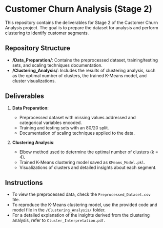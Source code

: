 # Customer Churn Analysis (Stage 2)

This repository contains the deliverables for Stage 2 of the Customer Churn Analysis project. The goal is to prepare the dataset for analysis and perform clustering to identify customer segments.

## Repository Structure

- **/Data_Preparation/**: Contains the preprocessed dataset, training/testing sets, and scaling techniques documentation.
- **/Clustering_Analysis/**: Includes the results of clustering analysis, such as the optimal number of clusters, the trained K-Means model, and cluster visualizations.

## Deliverables

1. **Data Preparation**:
   - Preprocessed dataset with missing values addressed and categorical variables encoded.
   - Training and testing sets with an 80/20 split.
   - Documentation of scaling techniques applied to the data.
   
2. **Clustering Analysis**:
   - Elbow method used to determine the optimal number of clusters (k = 4).
   - Trained K-Means clustering model saved as `KMeans_Model.pkl`.
   - Visualizations of clusters and detailed insights about each segment.

## Instructions

- To view the preprocessed data, check the `Preprocessed_Dataset.csv` file.
- To reproduce the K-Means clustering model, use the provided code and model file in the `/Clustering_Analysis/` folder.
- For a detailed explanation of the insights derived from the clustering analysis, refer to `Cluster_Interpretation.pdf`.
